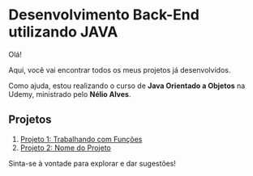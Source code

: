 # Desenvolvimento Back-End utilizando JAVA

Olá!

Aqui, você vai encontrar todos os meus projetos já desenvolvidos.

Como ajuda, estou realizando o curso de **Java Orientado a Objetos** na Udemy, ministrado pelo **Nélio Alves**.

## Projetos

1. [Projeto 1: Trabalhando com Funções](https://github.com/siiqueiira/Java/blob/main/Secao7/Funcoes.java)
2. [Projeto 2: Nome do Projeto](link-do-projeto)

Sinta-se à vontade para explorar e dar sugestões!
